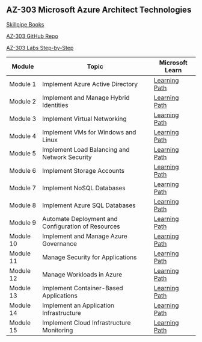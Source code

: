 ## AZ-303 Microsoft Azure Architect Technologies

[Skillpipe Books](https://skillpipe.com)

[AZ-303 GitHub Repo](https://github.com/MicrosoftLearning/AZ-303-Microsoft-Azure-Architect-Technologies)

[AZ-303 Labs Step-by-Step](https://microsoftlearning.github.io/AZ-303-Microsoft-Azure-Architect-Technologies/)

| Module    | Topic                                              | Microsoft Learn  |
| --------- | -------------------------------------------------- | ---------------- |
| Module 1  | Implement Azure Active Directory                   | [Learning Path](https://docs.microsoft.com/en-us/learn/paths/manage-identity-and-access/) |
| Module 2  | Implement and Manage Hybrid Identities             | [Learning Path](https://docs.microsoft.com/en-us/learn/paths/plan-implement-identity-synchronization/) |
| Module 3  | Implement Virtual Networking                       | [Learning Path](https://docs.microsoft.com/en-us/learn/paths/architect-network-infrastructure/) |
| Module 4  | Implement VMs for Windows and Linux                | [Learning Path](https://docs.microsoft.com/en-us/learn/paths/architect-compute-infrastructure/) |
| Module 5  | Implement Load Balancing and Network Security      | [Learning Path](https://docs.microsoft.com/en-us/learn/paths/implement-network-security/) |
| Module 6  | Implement Storage Accounts                         | [Learning Path](https://docs.microsoft.com/en-us/learn/paths/architect-storage-infrastructure/) |
| Module 7  | Implement NoSQL Databases                          | [Learning Path](https://docs.microsoft.com/en-us/learn/paths/work-with-nosql-data-in-azure-cosmos-db/) |
| Module 8  | Implement Azure SQL Databases                      | [Learning Path](https://docs.microsoft.com/en-us/learn/paths/architect-data-platform/) |
| Module 9  | Automate Deployment and Configuration of Resources | [Learning Path](https://docs.microsoft.com/en-us/learn/paths/manage-resources-in-azure/) |
| Module 10 | Implement and Manage Azure Governance              | [Learning Path](https://docs.microsoft.com/en-us/learn/paths/az-900-describe-identity-governance-privacy-compliance-features/) |
| Module 11 | Manage Security for Applications                   | [Learning Path](https://docs.microsoft.com/en-us/learn/paths/secure-your-cloud-apps/) |
| Module 12 | Manage Workloads in Azure                          | [Learning Path](https://docs.microsoft.com/en-us/learn/paths/migrate-application-workloads-data-azure/) |
| Module 13 | Implement Container-Based Applications             | [Learning Path](https://docs.microsoft.com/en-us/learn/paths/intro-to-kubernetes-on-azure/) |
| Module 14 | Implement an Application Infrastructure            | [Learning Path](https://docs.microsoft.com/en-us/learn/paths/architect-modern-apps/) |
| Module 15 | Implement Cloud Infrastructure Monitoring          | [Learning Path](https://docs.microsoft.com/en-us/learn/paths/architect-infrastructure-operations/) |
